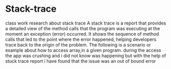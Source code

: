 # Stack-trace
class work research about stack trace
A stack trace is a report that provides a detailed view of the method calls that the program was executing at the moment an exception (error) occurred. It shows the sequence of method calls that led to the point where the error happened, helping developers trace back to the origin of the problem.
The following is a scenario or example about how to access array,in a given program.
during the access the app was crushing and i did not know was happening but with the help of stuck trace report i have found that the issue was an out of bound error
